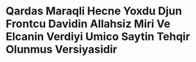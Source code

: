 # Qardas Maraqli Hecne Yoxdu Djun Frontcu Davidin Allahsiz Miri Ve Elcanin Verdiyi Umico Saytin Tehqir Olunmus Versiyasidir 
